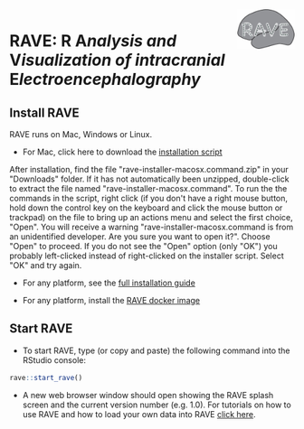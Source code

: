 <img src="inst/assets/images/logo-md.jpg" width="20%" align="right" />

# RAVE: __R__ __A__*nalysis and* __V__*isualization of intracranial* __E__*lectroencephalography*

## Install RAVE
RAVE runs on Mac, Windows or Linux. 
  + For Mac, click here to download the [installation script](https://github.com/dipterix/instrave/raw/master/rave-installer-macosx.command.zip)
  
  After installation, find the file "rave-installer-macosx.command.zip" in your "Downloads" folder. If it has not automatically been unzipped, double-click to extract the file named "rave-installer-macosx.command". To run the the commands in the script, right click (if you don't have a right mouse button, hold down the control key on the keyboard and click the mouse button or trackpad) on the file to bring up an actions menu and select the first choice, "Open". You will receive a warning "rave-installer-macosx.command is from an unidentified developer. Are you sure you want to open it?". Choose "Open" to proceed. If you do not see the "Open" option (only "OK") you probably left-clicked instead of right-clicked on the installer script. Select "OK" and try again. 
   
 + For any platform, see the [full installation guide](./alternative_installation.md)

 + For any platform, install the [RAVE docker image](https://hub.docker.com/r/dipterix/rave)
 
## Start RAVE 

* To start RAVE, type (or copy and paste) the following command into the RStudio console:
```r
rave::start_rave()
```
* A new web browser window should open showing the RAVE splash screen and the current version number (e.g. 1.0). For tutorials on how to use RAVE and how to load your own data into RAVE [click here](https://openwetware.org/wiki/Beauchamp:RAVE#Tutorials).


